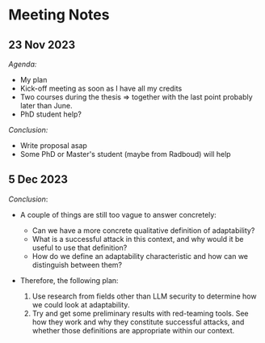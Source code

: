 # Meeting Notes

## 23 Nov 2023

_Agenda:_

- My plan
- Kick-off meeting as soon as I have all my credits
- Two courses during the thesis => together with the last point probably later
  than June.
- PhD student help?

_Conclusion:_

- Write proposal asap
- Some PhD or Master's student (maybe from Radboud) will help

## 5 Dec 2023

_Conclusion_:

- A couple of things are still too vague to answer concretely:
  - Can we have a more concrete qualitative definition of adaptability?
  - What is a successful attack in this context, and why would it be useful to
    use that definition?
  - How do we define an adaptability characteristic and how can we distinguish
    between them?

- Therefore, the following plan:
  1. Use research from fields other than LLM security to determine how we could
     look at adaptability.
  2. Try and get some preliminary results with red-teaming tools. See how they
     work and why they constitute successful attacks, and whether those
     definitions are appropriate within our context.
